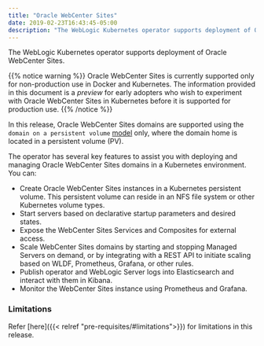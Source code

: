 ```yaml
---
title: "Oracle WebCenter Sites"
date: 2019-02-23T16:43:45-05:00
description: "The WebLogic Kubernetes operator supports deployment of Oracle WebCenter Sites. Follow the instructions in this guide to set up Oracle WebCenter Sites domains on Kubernetes."
---
```


The WebLogic Kubernetes operator supports deployment of Oracle WebCenter Sites.

{{% notice warning %}}
Oracle WebCenter Sites is currently supported only for non-production use in Docker and Kubernetes.  The information provided
in this document is a *preview* for early adopters who wish to experiment with Oracle WebCenter Sites in Kubernetes before
it is supported for production use.
{{% /notice %}}

In this release, Oracle WebCenter Sites domains are supported using the `domain on a persistent volume`
[model](https://oracle.github.io/weblogic-kubernetes-operator/userguide/managing-domains/choosing-a-model/) only, where the domain home is located in a persistent volume (PV).

The operator has several key features to assist you with deploying and managing Oracle WebCenter Sites domains in a Kubernetes
environment. You can:

* Create Oracle WebCenter Sites instances in a Kubernetes persistent volume. This persistent volume can reside in an NFS file system or other Kubernetes volume types.
* Start servers based on declarative startup parameters and desired states.
* Expose the WebCenter Sites Services and Composites for external access.
* Scale WebCenter Sites domains by starting and stopping Managed Servers on demand, or by integrating with a REST API to initiate scaling based on WLDF, Prometheus, Grafana, or other rules.
* Publish operator and WebLogic Server logs into Elasticsearch and interact with them in Kibana.
* Monitor the WebCenter Sites instance using Prometheus and Grafana.

### Limitations

Refer [here]({{< relref "pre-requisites/#limitations">}}) for limitations in this release.

